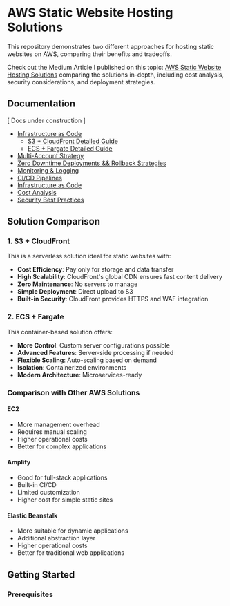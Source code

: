 # AWS Static Website Hosting Solutions

This repository demonstrates two different approaches for hosting static websites on AWS, comparing their benefits and tradeoffs.

Check out the Medium Article I published on this topic: [AWS Static Website Hosting Solutions](https://medium.com/@guirgouveia/aws-static-website-hosting-with-terragrunt-and-github-actions-4199e88f5063) comparing the solutions in-depth, including cost analysis, security considerations, and deployment strategies.

## Documentation

[ Docs under construction ]

- [Infrastructure as Code](docs/iac.md)
  - [S3 + CloudFront Detailed Guide](docs/s3-cloudfront.md)
  - [ECS + Fargate Detailed Guide](docs/ecs-fargate.md)
- [Multi-Account Strategy](docs/multi-account.md)
- [Zero Downtime Deployments && Rollback Strategies](docs/deployments.md)
- [Monitoring & Logging](docs/monitoring.md)
- [CI/CD Pipelines](docs/cicd.md)
- [Infrastructure as Code](docs/iac.md)
- [Cost Analysis](docs/costs.md)
- [Security Best Practices](docs/security.md)

## Solution Comparison

### 1. S3 + CloudFront
This is a serverless solution ideal for static websites with:
- **Cost Efficiency**: Pay only for storage and data transfer
- **High Scalability**: CloudFront's global CDN ensures fast content delivery
- **Zero Maintenance**: No servers to manage
- **Simple Deployment**: Direct upload to S3
- **Built-in Security**: CloudFront provides HTTPS and WAF integration

### 2. ECS + Fargate
This container-based solution offers:
- **More Control**: Custom server configurations possible
- **Advanced Features**: Server-side processing if needed
- **Flexible Scaling**: Auto-scaling based on demand
- **Isolation**: Containerized environments
- **Modern Architecture**: Microservices-ready

### Comparison with Other AWS Solutions

#### EC2
- More management overhead
- Requires manual scaling
- Higher operational costs
- Better for complex applications

#### Amplify
- Good for full-stack applications
- Built-in CI/CD
- Limited customization
- Higher cost for simple static sites

#### Elastic Beanstalk
- More suitable for dynamic applications
- Additional abstraction layer
- Higher operational costs
- Better for traditional web applications

## Getting Started

### Prerequisites
